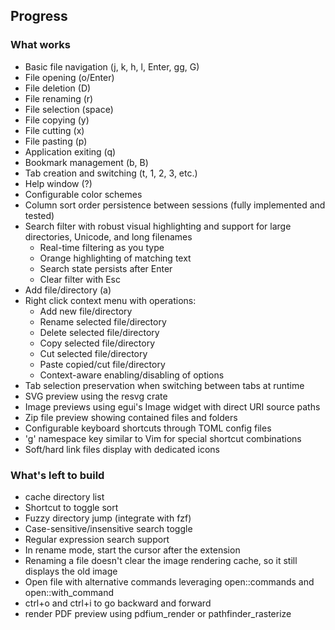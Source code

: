 ## Progress

### What works

* Basic file navigation (j, k, h, l, Enter, gg, G)
* File opening (o/Enter)
* File deletion (D)
* File renaming (r)
* File selection (space)
* File copying (y)
* File cutting (x)
* File pasting (p)
* Application exiting (q)
* Bookmark management (b, B)
* Tab creation and switching (t, 1, 2, 3, etc.)
* Help window (?)
* Configurable color schemes
* Column sort order persistence between sessions (fully implemented and tested)
* Search filter with robust visual highlighting and support for large directories, Unicode, and long filenames
  * Real-time filtering as you type
  * Orange highlighting of matching text
  * Search state persists after Enter
  * Clear filter with Esc
* Add file/directory (a)
* Right click context menu with operations:
  * Add new file/directory
  * Rename selected file/directory
  * Delete selected file/directory
  * Copy selected file/directory
  * Cut selected file/directory
  * Paste copied/cut file/directory
  * Context-aware enabling/disabling of options
* Tab selection preservation when switching between tabs at runtime
* SVG preview using the resvg crate
* Image previews using egui's Image widget with direct URI source paths
* Zip file preview showing contained files and folders
* Configurable keyboard shortcuts through TOML config files
* 'g' namespace key similar to Vim for special shortcut combinations
* Soft/hard link files display with dedicated icons

### What's left to build

* cache directory list
* Shortcut to toggle sort
* Fuzzy directory jump (integrate with fzf)
* Case-sensitive/insensitive search toggle
* Regular expression search support
* In rename mode, start the cursor after the extension
* Renaming a file doesn't clear the image rendering cache, so it still displays the old image
* Open file with alternative commands leveraging open::commands and open::with_command
* ctrl+o and ctrl+i to go backward and forward
* render PDF preview using pdfium_render or pathfinder_rasterize
